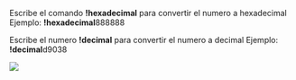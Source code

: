 Escribe el comando <b>!hexadecimal</b> para convertir el numero a hexadecimal Ejemplo:
<b>!hexadecimal</b>888888
  
  
  Escribe el numero <b>!decimal</b> para convertir el numero a decimal Ejemplo:
  <b>!decimal</b>d9038
  
  
  <img src="https://i.imgur.com/zWbuKbU.png">
  
